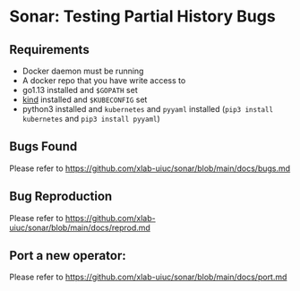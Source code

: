 # Sonar: Testing Partial History Bugs

## Requirements
* Docker daemon must be running
* A docker repo that you have write access to
* go1.13 installed and `$GOPATH` set
* [kind](https://kind.sigs.k8s.io/) installed and `$KUBECONFIG` set
* python3 installed and `kubernetes` and `pyyaml` installed (`pip3 install kubernetes` and `pip3 install pyyaml`)

## Bugs Found
Please refer to https://github.com/xlab-uiuc/sonar/blob/main/docs/bugs.md

## Bug Reproduction
Please refer to https://github.com/xlab-uiuc/sonar/blob/main/docs/reprod.md

## Port a new operator:
Please refer to https://github.com/xlab-uiuc/sonar/blob/main/docs/port.md
